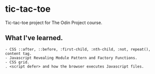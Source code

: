 # tic-tac-toe
Tic-tac-toe project for The Odin Project course.

## What I've learned.
    - CSS ::after, ::before, :first-child, :nth-child, :not, repeat(), content tag.
    - Javascript Revealing Module Pattern and Factory Functions.
    - CSS grid.
    . <script defer> and how the browser executes Javascript files.
